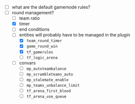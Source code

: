 - [ ] what are the default gamemode rules?
- [ ] round management?
  - [ ] team ratio
  - [x] timer
  - [ ] end conditions
  - [ ] entities will probably have to be managed in the plugin
    - [x] `team_round_timer`
    - [x] `game_round_win`
    - [x] `tf_gamerules`
    - [ ] `tf_logic_arena`
  - [ ] convars
    - [ ] `mp_autoteambalance`
    - [ ] `mp_scrambleteams_auto`
    - [ ] `mp_stalemate_enable`
    - [ ] `mp_teams_unbalance_limit`
    - [ ] `tf_arena_first_blood`
    - [ ] `tf_arena_use_queue`

